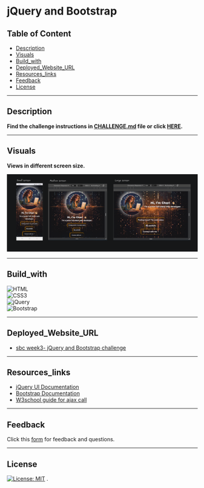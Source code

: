 # jQuery and Bootstrap


## Table of Content

- [Description](#Description)
- [Visuals](#Visuals)
- [Build_with](#Build_with)
- [Deployed_Website_URL](#Deployed_Website_URL)
- [Resources_links](#Resources_links)
- [Feedback](#Feedback)
- [License](#License)

---
## Description

**Find the challenge instructions in [CHALLENGE.md](./CHALLENGE.md) file or click [HERE](./CHALLENGE.md).**

---
## Visuals

**Views in different screen size.**

<img src="./assets/images/screen-view.png" alt="views in different screen sizes"/>


---

## Build_with

![HTML](https://img.shields.io/badge/HTML5-E34F26?style=for-the-badge&logo=html5&logoColor=white) <br>
![CSS3](https://img.shields.io/badge/CSS3-1572B6?style=for-the-badge&logo=css3&logoColor=white) <br>
![jQuery](https://img.shields.io/badge/jQuery-0769AD?style=for-the-badge&logo=jquery&logoColor=white) <br>
![Bootstrap](https://img.shields.io/badge/Bootstrap-563D7C?style=for-the-badge&logo=bootstrap&logoColor=white)


---

## Deployed_Website_URL

- [sbc week3- jQuery and Bootstrap challenge](https://sbc-week3-bootstrap-jquery.vercel.app/)


---

## Resources_links

- [jQuery UI Documentation](https://jqueryui.com/)
- [Bootstrap Documentation](https://getbootstrap.com/docs/5.0/getting-started/introduction/)
- [W3school guide for ajax call](https://www.w3schools.com/jquery/jquery_ajax_intro.asp)

---

## Feedback

Click this [form](https://feedback-form-mcc.netlify.app/) for feedback and questions.

---

## License

[![License: MIT](https://img.shields.io/badge/License-MIT-yellow.svg)](https://opensource.org/licenses/MIT) .
